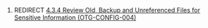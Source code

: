 1.  REDIRECT [4.3.4 Review Old, Backup and Unreferenced Files for
    Sensitive Information
    (OTG-CONFIG-004)](4.3.4_Review_Old,_Backup_and_Unreferenced_Files_for_Sensitive_Information_\(OTG-CONFIG-004\) "wikilink")